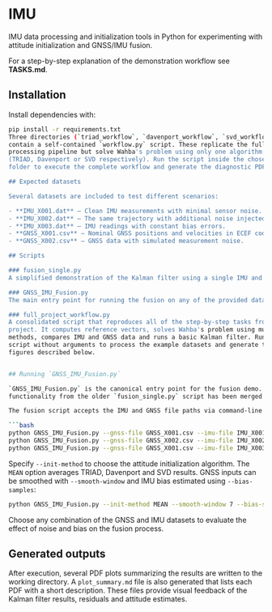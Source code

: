 # IMU

IMU data processing and initialization tools in Python for experimenting with attitude initialization and GNSS/IMU fusion.

For a step-by-step explanation of the demonstration workflow see **TASKS.md**.

## Installation

Install dependencies with:

```bash
pip install -r requirements.txt
Three directories (`triad_workflow`, `davenport_workflow`, `svd_workflow`) each
contain a self-contained `workflow.py` script. These replicate the full
processing pipeline but solve Wahba's problem using only one algorithm
(TRIAD, Davenport or SVD respectively). Run the script inside the chosen
folder to execute the complete workflow and generate the diagnostic PDFs.

## Expected datasets

Several datasets are included to test different scenarios:

- **IMU_X001.dat** – Clean IMU measurements with minimal sensor noise.
- **IMU_X002.dat** – The same trajectory with additional noise injected in the inertial sensors.
- **IMU_X003.dat** – IMU readings with constant bias errors.
- **GNSS_X001.csv** – Nominal GNSS positions and velocities in ECEF coordinates.
- **GNSS_X002.csv** – GNSS data with simulated measurement noise.

## Scripts

### fusion_single.py
A simplified demonstration of the Kalman filter using a single IMU and GNSS pair.

### GNSS_IMU_Fusion.py
The main entry point for running the fusion on any of the provided datasets.

### full_project_workflow.py
A consolidated script that reproduces all of the step-by-step tasks from the
project. It computes reference vectors, solves Wahba's problem using multiple
methods, compares IMU and GNSS data and runs a basic Kalman filter. Run the
script without arguments to process the example datasets and generate the PDF
figures described below.


## Running `GNSS_IMU_Fusion.py`

`GNSS_IMU_Fusion.py` is the canonical entry point for the fusion demo. Any
functionality from the older `fusion_single.py` script has been merged here.

The fusion script accepts the IMU and GNSS file paths via command-line options:

```bash
python GNSS_IMU_Fusion.py --gnss-file GNSS_X001.csv --imu-file IMU_X001.dat
python GNSS_IMU_Fusion.py --gnss-file GNSS_X002.csv --imu-file IMU_X002.dat
python GNSS_IMU_Fusion.py --gnss-file GNSS_X001.csv --imu-file IMU_X003.dat
```

Specify `--init-method` to choose the attitude initialization algorithm.
The `MEAN` option averages TRIAD, Davenport and SVD results.
GNSS inputs can be smoothed with `--smooth-window` and IMU bias
estimated using `--bias-samples`:

```bash
python GNSS_IMU_Fusion.py --init-method MEAN --smooth-window 7 --bias-samples 500
```

Choose any combination of the GNSS and IMU datasets to evaluate the effect of noise and bias on the fusion process.

## Generated outputs

After execution, several PDF plots summarizing the results are written to the working directory. A `plot_summary.md` file is also generated that lists each PDF with a short description. These files provide visual feedback of the Kalman filter results, residuals and attitude estimates.

